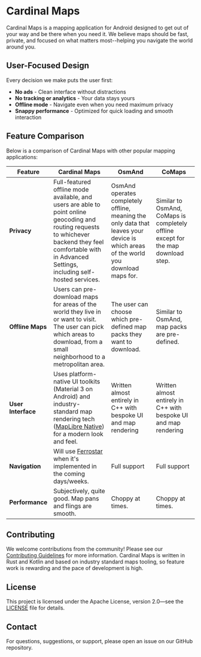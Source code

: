 # Cardinal Maps

Cardinal Maps is a mapping application for Android designed to get out of your way and be there when you need it. We believe maps should be fast, private, and focused on what matters most--helping you navigate the world around you.

## User-Focused Design

Every decision we make puts the user first:
- **No ads** - Clean interface without distractions
- **No tracking or analytics** - Your data stays yours
- **Offline mode** - Navigate even when you need maximum privacy
- **Snappy performance** - Optimized for quick loading and smooth interaction

## Feature Comparison

Below is a comparison of Cardinal Maps with other popular mapping applications:

| Feature | Cardinal Maps | OsmAnd | CoMaps |
|---------|---------------|--------|--------------|
| **Privacy** | Full-featured offline mode available, and users are able to point online geocoding and routing requests to whichever backend they feel comfortable with in Advanced Settings, including self-hosted services. | OsmAnd operates completely offline, meaning the only data that leaves your device is which areas of the world you download maps for. | Similar to OsmAnd, CoMaps is completely offline except for the map download step. |
| **Offline Maps** | Users can pre-download maps for areas of the world they live in or want to visit. The user can pick which areas to download, from a small neighborhood to a metropolitan area. | The user can choose which pre-defined map packs they want to download. | Similar to OsmAnd, map packs are pre-defined. |
| **User Interface** | Uses platform-native UI toolkits (Material 3 on Android) and industry-standard map rendering tech ([MapLibre Native](https://github.com/maplibre/maplibre-native)) for a modern look and feel. | Written almost entirely in C++ with bespoke UI and map rendering | Written almost entirely in C++ with bespoke UI and map rendering |
| **Navigation** | Will use [Ferrostar](https://github.com/stadiamaps/ferrostar) when it's implemented in the coming days/weeks. | Full support | Full support |
| **Performance** | Subjectively, quite good. Map pans and flings are smooth. | Choppy at times. | Choppy at times. |

## Contributing

We welcome contributions from the community! Please see our [Contributing Guidelines](CONTRIBUTING.md) for more information. Cardinal Maps is written in Rust and Kotlin and based on industry standard maps tooling, so feature work is rewarding and the pace of development is high.

## License

This project is licensed under the Apache License, version 2.0—see the [LICENSE](LICENSE) file for details.

## Contact

For questions, suggestions, or support, please open an issue on our GitHub repository.
